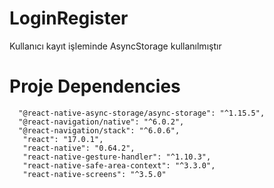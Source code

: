 # LoginRegister

 <p> Kullanıcı kayıt işleminde AsyncStorage kullanılmıştır </p>
 <h1>Proje Dependencies </h1> 
 
```` 
  "@react-native-async-storage/async-storage": "^1.15.5",
  "@react-navigation/native": "^6.0.2",
  "@react-navigation/stack": "^6.0.6",
   "react": "17.0.1",
   "react-native": "0.64.2",
   "react-native-gesture-handler": "^1.10.3",
   "react-native-safe-area-context": "^3.3.0",
   "react-native-screens": "^3.5.0"
   
````
